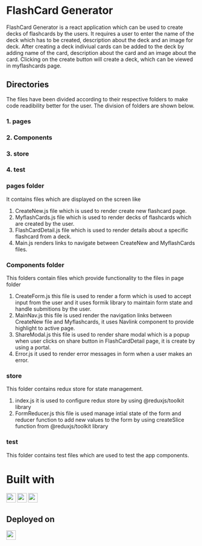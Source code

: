 # FlashCard Generator
FlashCard Generator is a react application which can be used to create decks of flashcards by the users.
It requires a user to enter the name of the deck which has to be created, description about the deck and an image for deck. After creating a deck indiviual cards can be added to the deck by adding name of the card, description about the card and an image about the card. Clicking on the create button will create a deck, which can be viewed in myflashcards page.

## Directories
The files have been divided according to their respective folders to make code readibility better for the user.
The division of folders are shown below.
### 1. pages
### 2. Components
### 3. store
### 4. test

### pages folder
It contains files which are displayed on the screen like
1. CreateNew.js file which is used to render create new flashcard page.
2. MyflashCards.js file which is used to render decks of flashcards which are created by the user.
3. FlashCardDetail.js file which is used to render details about a specific flashcard from a deck.
4. Main.js renders links to navigate between CreateNew and MyflashCards files.

### Components folder
This folders contain files which provide functionality to the files in page folder
1. CreateForm.js this file is used to render a form which is used to accept input from the user and it uses formik library to maintain form state and handle submitions by the user.
2. MainNav.js this file is used render the navigation links between CreateNew file and Myflashcards, it uses Navlink component to provide highlight to active page.
3. ShareModal.js this file is used to render share modal which is a popup when user clicks on share button in FlashCardDetail page, it is create by using a portal.
4. Error.js it used to render error messages in form when a user makes an error.

### store
This folder contains redux store for state management.
1. index.js it is used to configure redux store by using @reduxjs/toolkit library
2. FormReducer.js this file is used manage intial state of the form and reducer function to add new values to the form by using createSlice function from @reduxjs/toolkit library

### test
This folder contains test files which are used to test the app components.

# Built with

<a href='https://react.dev/' ><img src="https://img.shields.io/badge/react-%2320232a.svg?style=for-the-badge&logo=react&logoColor=%2361DAFB"  height="25" alt='react'></a>
<a href='https://redux.js.org/' ><img src="https://img.shields.io/badge/redux-%23593d88.svg?style=for-the-badge&logo=redux&logoColor=white"  height="25"></a>
<a href='https://tailwindcss.com/' ><img src="https://img.shields.io/badge/tailwindcss-%2338B2AC.svg?style=for-the-badge&logo=tailwind-css&logoColor=white"  height="25"></a>

## Deployed on

<a href='https://render.com/' ><img src="https://img.shields.io/badge/Render-%46E3B7.svg?style=for-the-badge&logo=render&logoColor=white"  height="25"></a>

